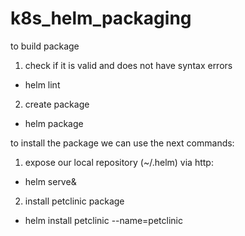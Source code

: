 # k8s_helm_packaging
to build package
1. check if it is valid and does not have syntax errors
  - helm lint <packagename>
2. create package
  - helm package <packagename>

to install the package we can use the next commands:
1. expose our local repository (~/.helm) via http:
  - helm serve&
2. install petclinic package
  - helm install petclinic --name=petclinic

